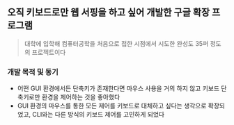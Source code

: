 ## 오직 키보드로만 웹 서핑을 하고 싶어 개발한 구글 확장 프로그램

> 대학에 입학해 컴퓨터공학을 처음으로 접한 시점에서 시도한 완성도 35퍼 정도의 프로젝트이다 

### 개발 목적 및 동기
- 어떤 GUI 환경에서든 단축키가 존재한다면 마우스 사용을 거의 하지 않고 키보드 단축키로만 환경을 제어하는 것을 좋아했다
- GUI 환경의 마우스를 통한 모든 제어를 키보드로 대체하고 싶다는 생각으로 확장되었고,  CLI와는 다른 방식의 키보드 제어를 고민하게 되었다
